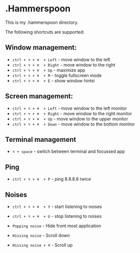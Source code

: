 # .Hammerspoon

This is my .hammerspoon directory.

The following shortcuts are supported:

## Window management:
- `ctrl + ⌥ + ⌘  + Left`  - move window to the left
- `ctrl + ⌥ + ⌘  + Right` - move window to the right
- `ctrl + ⌥ + ⌘  + Up` - maximize app
- `ctrl + ⌥ + ⌘  + M` - toggle fullscreen mode
- `ctrl + ⌥ + ⌘  + E` - show window hintsi

## Screen management:
- `ctrl + ⌥ + ⌘  + Left`  - move window to the left monitor
- `ctrl + ⌥ + ⌘  + Right`  - move window to the right monitor
- `ctrl + ⌥ + ⌘  + Up`  - move window to the upper monitor
- `ctrl + ⌥ + ⌘  + Down`  - move window to the bottom monitor

## Terminal management
- `⌥ + space` - switch between terminal and focussed app

## Ping
- `ctrl + ⌥ + ⌘  + P` - ping 8.8.8.8 twice

## Noises
- `ctrl + ⌥ + ⌘  + Y` - start listening to noises
- `ctrl + ⌥ + ⌘  + U` - stop listening to noises

- `Popping noise` - Hide front most application
- `Hissing noise` - Scroll down
- `Hissing noise + ⌘` - Scroll up
